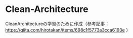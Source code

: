 # Clean-Architecture
CleanArchitectureの学習のために作成（参考記事：https://qiita.com/hirotakan/items/698c1f5773a3cca6193e ）

